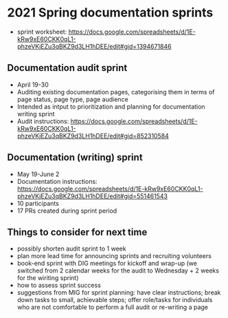 # 2021 Spring documentation sprints
* sprint worksheet: https://docs.google.com/spreadsheets/d/1E-kRw9xE60CKK0qL1-phzeVKjEZu3qBKZ9d3LH1hDEE/edit#gid=1394671846

## Documentation audit sprint
* April 19-30
* Auditing existing documentation pages, categorising them in terms of page status, page type, page audience
* Intended as intput to prioritization and planning for documentation writing sprint 
* Audit instructions: https://docs.google.com/spreadsheets/d/1E-kRw9xE60CKK0qL1-phzeVKjEZu3qBKZ9d3LH1hDEE/edit#gid=852310584

## Documentation (writing) sprint
* May 19-June 2
* Documentation instructions: https://docs.google.com/spreadsheets/d/1E-kRw9xE60CKK0qL1-phzeVKjEZu3qBKZ9d3LH1hDEE/edit#gid=551461543
* 10 participants
* 17 PRs created during sprint period

## Things to consider for next time
* possibly shorten audit sprint to 1 week
* plan more lead time for announcing sprints and recruiting volunteers
* book-end sprint with DIG meetings for kickoff and wrap-up (we switched from 2 calendar weeks for the audit to Wednesday + 2 weeks for the wiriting sprint)
* how to assess sprint success
* suggestions from MIG for sprint planning: have clear instructions; break down tasks to small, achievable steps; offer role/tasks for individuals who are not comfortable to perform a full audit or re-writing a page 

